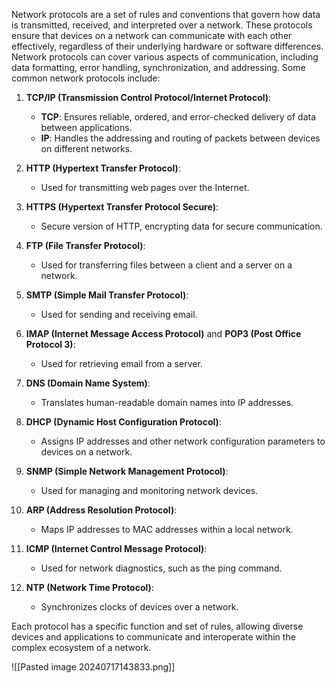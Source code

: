 Network protocols are a set of rules and conventions that govern how data is transmitted, received, and interpreted over a network. These protocols ensure that devices on a network can communicate with each other effectively, regardless of their underlying hardware or software differences. Network protocols can cover various aspects of communication, including data formatting, error handling, synchronization, and addressing. Some common network protocols include:

1. **TCP/IP (Transmission Control Protocol/Internet Protocol)**:
   - **TCP**: Ensures reliable, ordered, and error-checked delivery of data between applications.
   - **IP**: Handles the addressing and routing of packets between devices on different networks.

2. **HTTP (Hypertext Transfer Protocol)**:
   - Used for transmitting web pages over the Internet.

3. **HTTPS (Hypertext Transfer Protocol Secure)**:
   - Secure version of HTTP, encrypting data for secure communication.

4. **FTP (File Transfer Protocol)**:
   - Used for transferring files between a client and a server on a network.

5. **SMTP (Simple Mail Transfer Protocol)**:
   - Used for sending and receiving email.

6. **IMAP (Internet Message Access Protocol)** and **POP3 (Post Office Protocol 3)**:
   - Used for retrieving email from a server.

7. **DNS (Domain Name System)**:
   - Translates human-readable domain names into IP addresses.

8. **DHCP (Dynamic Host Configuration Protocol)**:
   - Assigns IP addresses and other network configuration parameters to devices on a network.

9. **SNMP (Simple Network Management Protocol)**:
   - Used for managing and monitoring network devices.

10. **ARP (Address Resolution Protocol)**:
    - Maps IP addresses to MAC addresses within a local network.

11. **ICMP (Internet Control Message Protocol)**:
    - Used for network diagnostics, such as the ping command.

12. **NTP (Network Time Protocol)**:
    - Synchronizes clocks of devices over a network.

Each protocol has a specific function and set of rules, allowing diverse devices and applications to communicate and interoperate within the complex ecosystem of a network.

![[Pasted image 20240717143833.png]]